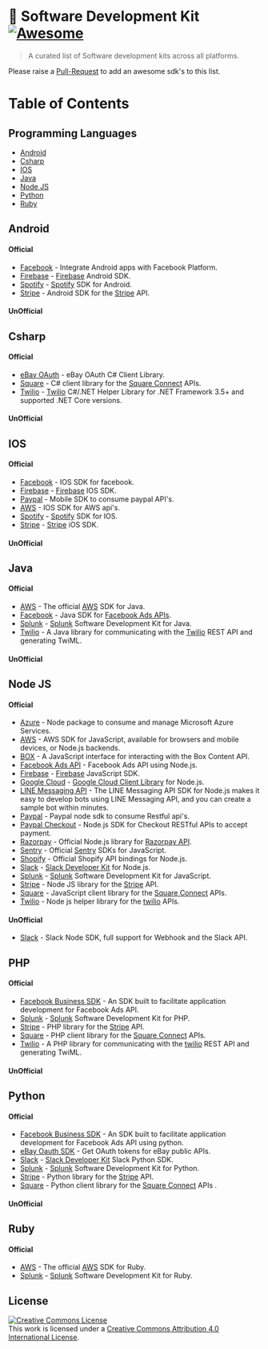 # 🧰 Software Development Kit [![Awesome](https://cdn.rawgit.com/sindresorhus/awesome/d7305f38d29fed78fa85652e3a63e154dd8e8829/media/badge.svg)](https://github.com/sindresorhus/awesome)

> A curated list of Software development kits across all platforms.

Please raise a [Pull-Request]() to add an awesome sdk's to this list.

# Table of Contents
## Programming Languages
- [Android](#android)
- [Csharp](#csharp)
- [IOS](#ios)
- [Java](#java)
- [Node JS](#node-js)
- [Python](#python)
- [Ruby](#ruby)


## Android
#### Official
- [Facebook](https://github.com/facebook/facebook-android-sdk) - Integrate Android 
apps with Facebook Platform.
- [Firebase](https://github.com/firebase/firebase-android-sdk) - [Firebase](http://firebase.google.com) Android SDK.
- [Spotify](https://github.com/spotify/android-sdk) - [Spotify](https://developer.spotify.com/documentation/android/) SDK for Android.
- [Stripe](https://github.com/stripe/stripe-android) - Android SDK for the [Stripe](https://stripe.com) API.


#### UnOfficial


## Csharp
#### Official
- [eBay OAuth](https://github.com/eBay/ebay-oauth-csharp-client) - eBay OAuth C# Client Library.
- [Square](https://github.com/square/connect-csharp-sdk) - C# client library for the [Square Connect](https://docs.connect.squareup.com/) APIs.
- [Twilio](https://github.com/twilio/twilio-csharp) - [Twilio](https://www.twilio.com/docs/libraries/csharp-dotnet) C#/.NET Helper Library for .NET Framework 3.5+ and supported .NET Core versions.


#### UnOfficial


## IOS
#### Official
- [Facebook](https://github.com/facebook/facebook-ios-sdk) - IOS SDK for facebook.
- [Firebase](https://github.com/firebase/firebase-ios-sdk) - [Firebase](http://firebase.google.com) IOS SDK.
- [Paypal](https://github.com/paypal/PayPal-iOS-SDK) - Mobile SDK to consume paypal API's.
- [AWS](https://github.com/aws-amplify/aws-sdk-ios) - IOS SDK for AWS api's.
- [Spotify](https://github.com/spotify/ios-sdk) - [Spotify](https://developer.spotify.com/documentation/ios/) SDK for IOS.
- [Stripe](https://github.com/stripe/stripe-ios) - [Stripe](https://stripe.com) iOS SDK.

#### UnOfficial

## Java
#### Official
- [AWS](https://github.com/aws/aws-sdk-java) - The official [AWS](https://aws.amazon.com/sdkforjava) SDK for Java.
- [Facebook](https://github.com/facebook/facebook-java-business-sdk) - Java SDK for [Facebook Ads APIs](https://developers.facebook.com/docs/business-sdk/getting-started).
- [Splunk](https://github.com/splunk/splunk-sdk-java) - [Splunk](http://dev.splunk.com) Software Development Kit for Java.
- [Twilio](https://github.com/twilio/twilio-java) - A Java library for communicating with the [Twilio](https://www.twilio.com/docs/libraries/java) REST API and generating TwiML.

#### UnOfficial

## Node JS
#### Official
- [Azure](https://azure.github.io/azure-sdk-for-node/) - Node package to consume and manage Microsoft Azure Services.
- [AWS](https://github.com/aws/aws-sdk-js) - AWS SDK for JavaScript, available for browsers and mobile devices, or Node.js backends.
- [BOX](https://github.com/box/box-node-sdk#readme) - A JavaScript interface for interacting with the Box Content API.
- [Facebook Ads API](https://github.com/facebook/facebook-nodejs-business-sdk) - Facebook Ads API using Node.js.
- [Firebase](https://github.com/firebase/firebase-js-sdk) - [Firebase](http://firebase.google.com) JavaScript SDK.
- [Google Cloud](https://github.com/googleapis/google-cloud-node) - [Google Cloud Client Library](https://cloud.google.com/nodejs) for Node.js. 
- [LINE Messaging API](https://github.com/line/line-bot-sdk-nodejs) - The LINE Messaging API SDK for Node.js makes it easy to develop bots using LINE Messaging API, and you can create a sample bot within minutes.
- [Paypal](https://github.com/paypal/PayPal-node-SDK) - Paypal node sdk to consume Restful api's.
- [Paypal Checkout](https://github.com/paypal/Checkout-NodeJS-SDK) - Node.js SDK for Checkout RESTful APIs to accept payment.
- [Razorpay](https://github.com/razorpay/razorpay-node#readme) - Official Node.js library for [Razorpay API](https://docs.razorpay.com/docs/android).
- [Sentry](https://github.com/getsentry/sentry-javascript) - Official [Sentry](https://sentry.io) SDKs for JavaScript.
- [Shopify](https://github.com/MONEI/Shopify-api-node) - Official Shopify API bindings for Node.js.
- [Slack](https://github.com/slackapi/node-slack-sdk) - [Slack Developer Kit](https://slack.dev/node-slack-sdk) for Node.js.
- [Splunk](https://github.com/splunk/splunk-sdk-javascript) - [Splunk](http://dev.splunk.com) Software Development Kit for JavaScript.
- [Stripe](https://github.com/stripe/stripe-node) - Node JS library for the [Stripe](https://stripe.com) API.
- [Square](https://github.com/square/connect-nodejs-sdk) - JavaScript client library for the [Square Connect](https://docs.connect.squareup.com/) APIs.
- [Twilio](https://github.com/twilio/twilio-node) - Node js helper library for the [twilio](https://www.twilio.com/docs/libraries/node) APIs.


#### UnOfficial
- [Slack](https://github.com/clonn/slack-node-sdk) - Slack Node SDK, full support for Webhook and the Slack API.

## PHP
#### Official
- [Facebook Business SDK](https://developers.facebook.com/docs/business-sdk/getting-started#php) - An SDK built to facilitate application development for Facebook Ads API.
- [Splunk](https://github.com/splunk/splunk-sdk-php) - [Splunk](http://dev.splunk.com) Software Development Kit for PHP.
- [Stripe](https://github.com/stripe/stripe-php) - PHP library for the [Stripe](https://stripe.com) API.
- [Square](https://github.com/square/connect-php-sdk) - PHP client library for the [Square Connect](https://docs.connect.squareup.com/) APIs.
- [Twilio](https://github.com/twilio/twilio-php) - A PHP library for communicating with the [twilio](https://www.twilio.com/docs/libraries/php) REST API and generating TwiML.


#### UnOfficial

## Python
#### Official
- [Facebook Business SDK](https://github.com/facebook/facebook-python-business-sdk) - An SDK built to facilitate application development for Facebook Ads API using python.
- [eBay Oauth SDK](https://github.com/eBay/ebay-oauth-python-client) - Get OAuth tokens for eBay public APIs.
- [Slack](https://github.com/slackapi/python-slackclient) - [Slack Developer Kit](https://slack.dev/python-slackclient/) Slack Python SDK.
- [Splunk](https://github.com/splunk/splunk-sdk-python) - [Splunk](http://dev.splunk.com) Software Development Kit for Python.
- [Stripe](https://github.com/stripe/stripe-python) - Python library for the [Stripe](https://stripe.com) API.
- [Square](https://github.com/square/square-python-sdk) - Python client library for the [Square Connect](https://docs.connect.squareup.com/) APIs .



#### UnOfficial


## Ruby
#### Official
- [AWS](https://github.com/aws/aws-sdk-ruby) - The official [AWS](http://aws.amazon.com/sdkforruby) SDK for Ruby.
- [Splunk](https://github.com/splunk/splunk-sdk-ruby) - [Splunk](http://dev.splunk.com) Software Development Kit for Ruby.

## License
<a rel="license" href="http://creativecommons.org/licenses/by/4.0/"><img alt="Creative Commons License" style="border-width:0" src="https://i.creativecommons.org/l/by/4.0/88x31.png" /></a><br />This work is licensed under a <a rel="license" href="http://creativecommons.org/licenses/by/4.0/">Creative Commons Attribution 4.0 International License</a>.
